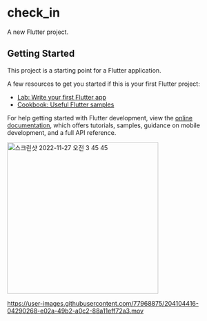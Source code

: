 # check_in

A new Flutter project.

## Getting Started

This project is a starting point for a Flutter application.

A few resources to get you started if this is your first Flutter project:

- [Lab: Write your first Flutter app](https://docs.flutter.dev/get-started/codelab)
- [Cookbook: Useful Flutter samples](https://docs.flutter.dev/cookbook)

For help getting started with Flutter development, view the
[online documentation](https://docs.flutter.dev/), which offers tutorials,
samples, guidance on mobile development, and a full API reference.

<img width="350" alt="스크린샷 2022-11-27 오전 3 45 45" src="https://user-images.githubusercontent.com/77968875/204104409-2277f70f-ea24-4910-b5cf-9b0e1402e513.png">



https://user-images.githubusercontent.com/77968875/204104416-04290268-e02a-49b2-a0c2-88a11eff72a3.mov

